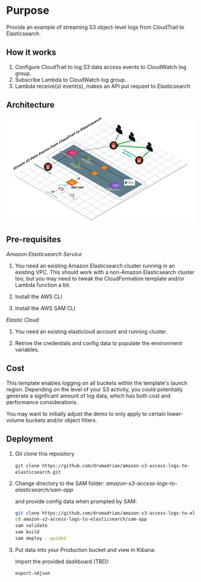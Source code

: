 # Purpose

Provide an example of streaming S3 object-level logs from CloudTrail to Elasticsearch.

## How it works

1. Configure CloudTrail to log S3 data access events to CloudWatch log group. 
2. Subscribe Lambda to CloudWatch log group. 
3. Lambda receive(s) event(s), makes an API put request to Elasticsearch


## Architecture

![MacDown logo](diagram.png)


## Pre-requisites

*Amazon Elasticsearch Service*

1. You need an existing Amazon Elasticsearch cluster running in an existing VPC. 
This should work with a non-Amazon Elasticsearch cluster too, but you may need
to tweak the CloudFormation template and/or Lambda function a bit. 

2. Install the AWS CLI

3. Install the AWS SAM CLI

*Elastic Cloud*

1. You need an existing elasticloud account and running cluster. 

2. Retrive the credentials and config data to populate the environment variables. 


## Cost

This template enables logging on all buckets within the template's launch region. 
Depending on the level of your S3 activity, you could potentially generate a 
signficant amount of log data, which has both cost and performance considerations.

You may want to initially adjust the demo to only apply to certain lower-volume
buckets and/or object filters. 

## Deployment 

1. Git clone this repository

    `git clone https://github.com/drumadrian/amazon-s3-access-logs-to-elasticsearch.git`

2. Change directory to the SAM folder:	*amazon-s3-access-logs-to-elasticsearch/sam-app*
	
	and provide config data when prompted by SAM: 

    ```sh
	git clone https://github.com/drumadrian/amazon-s3-access-logs-to-elasticsearch.git    
	cd amazon-s3-access-logs-to-elasticsearch/sam-app
	sam validate
	sam build
	sam deploy --guided
    ```

3. Put data into your Production bucket and view in Kibana: 

	Import the provided dashboard (TBD): 
	
    ```sh 
	export.ndjson
	```
